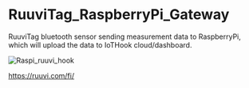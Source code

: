 # RuuviTag_RaspberryPi_Gateway
RuuviTag bluetooth sensor sending measurement data to RaspberryPi, which will upload the data to IoTHook cloud/dashboard. 

![Raspi_ruuvi_hook](https://github.com/joelhaverinen/RuuviTag_RaspberryPi_Gateway/assets/44695636/39ba0912-9867-4bb3-bd22-df0fd588343b)



https://ruuvi.com/fi/
